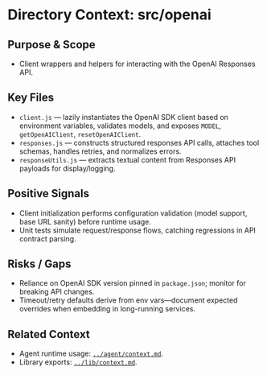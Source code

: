 # Directory Context: src/openai

## Purpose & Scope
- Client wrappers and helpers for interacting with the OpenAI Responses API.

## Key Files
- `client.js` — lazily instantiates the OpenAI SDK client based on environment variables, validates models, and exposes `MODEL`, `getOpenAIClient`, `resetOpenAIClient`.
- `responses.js` — constructs structured responses API calls, attaches tool schemas, handles retries, and normalizes errors.
- `responseUtils.js` — extracts textual content from Responses API payloads for display/logging.

## Positive Signals
- Client initialization performs configuration validation (model support, base URL sanity) before runtime usage.
- Unit tests simulate request/response flows, catching regressions in API contract parsing.

## Risks / Gaps
- Reliance on OpenAI SDK version pinned in `package.json`; monitor for breaking API changes.
- Timeout/retry defaults derive from env vars—document expected overrides when embedding in long-running services.

## Related Context
- Agent runtime usage: [`../agent/context.md`](../agent/context.md).
- Library exports: [`../lib/context.md`](../lib/context.md).
